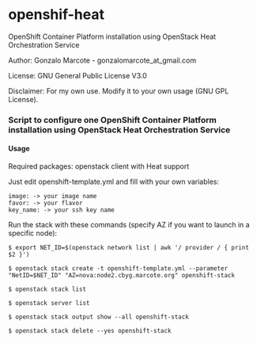 # openshif-heat
OpenShift Container Platform installation using OpenStack Heat Orchestration Service

Author: Gonzalo Marcote - gonzalomarcote_at_gmail.com

License: GNU General Public License V3.0

Disclaimer: For my own use. Modify it to your own usage (GNU GPL License).

### Script to configure one OpenShift Container Platform installation using OpenStack Heat Orchestration Service

#### Usage
Required packages: openstack client with Heat support

Just edit openshift-template.yml and fill with your own variables:

	image: -> your image name
	favor: -> your flavor
	key_name: -> your ssh key name

Run the stack with these commands (specify AZ if you want to launch in a specific node):

`$ export NET_ID=$(openstack network list | awk '/ provider / { print $2 }')`

`$ openstack stack create -t openshift-template.yml --parameter "NetID=$NET_ID" "AZ=nova:node2.cbyg.marcote.org" openshift-stack`

`$ openstack stack list`

`$ openstack server list`

`$ openstack stack output show --all openshift-stack`

`$ openstack stack delete --yes openshift-stack`
